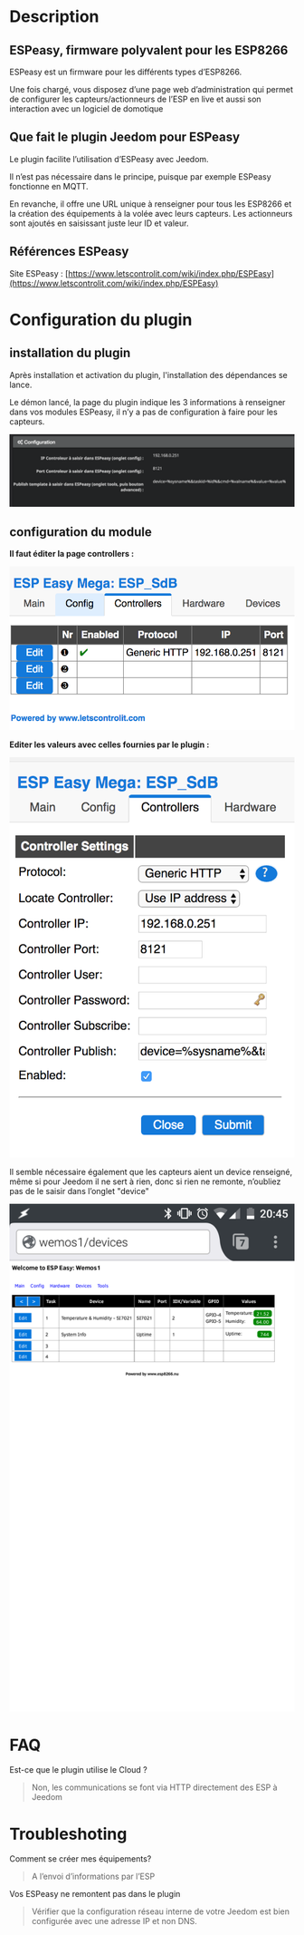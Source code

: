 # Description


## ESPeasy, firmware polyvalent pour les ESP8266

ESPeasy est un firmware pour les différents types d’ESP8266.

Une fois chargé, vous disposez d’une page web d’administration qui
permet de configurer les capteurs/actionneurs de l’ESP en live et aussi
son interaction avec un logiciel de domotique

## Que fait le plugin Jeedom pour ESPeasy

Le plugin facilite l’utilisation d’ESPeasy avec Jeedom.

Il n’est pas nécessaire dans le principe, puisque par exemple ESPeasy
fonctionne en MQTT.

En revanche, il offre une URL unique à renseigner pour tous les ESP8266
et la création des équipements à la volée avec leurs capteurs. Les
actionneurs sont ajoutés en saisissant juste leur ID et valeur.

## Références ESPeasy

Site ESPeasy : [https://www.letscontrolit.com/wiki/index.php/ESPEasy](https://www.letscontrolit.com/wiki/index.php/ESPEasy)

# Configuration du plugin

## installation du plugin 

Après installation et activation du plugin, l'installation des dépendances se lance.

Le démon lancé, la page du plugin indique les 3 informations à renseigner dans vos modules ESPeasy, il n’y a pas de configuration à faire pour les capteurs.

![Image du produit](images/espeasy_conf-0.png)

## configuration du module

**Il faut éditer la page controllers :**

![Image du produit](images/espeasy_conf-1.png)

**Editer les valeurs avec celles fournies par le plugin :**

![Image du produit](images/espeasy_conf-2.png)

Il semble nécessaire également que les capteurs aient un device
renseigné, même si pour Jeedom il ne sert à rien, donc si rien ne
remonte, n’oubliez pas de le saisir dans l’onglet "device"

![Image du produit](images/espeasy_conf4.png)

# FAQ

Est-ce que le plugin utilise le Cloud ?

> Non, les communications se font via HTTP directement des ESP à Jeedom


# Troubleshoting

Comment se créer mes équipements?

> A l’envoi d’informations par l’ESP

Vos ESPeasy ne remontent pas dans le plugin

> Vérifier que la configuration réseau interne de votre Jeedom est bien configurée avec une adresse IP et non DNS.

